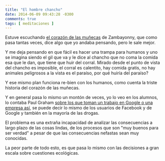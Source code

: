 ```yaml
---
title: "El hombre chancho"
date: 2014-06-09 09:43:28 -0300
comments: true
tags: [ meditaciones ]
---
```


Estuve escuchando [el corazón de las muñecas][1] de Zambayonny, que como
pasa
tantas veces, dice algo que yo andaba pensando, pero le sale mejor.

Y me deja pensando en que fácil es hacer una trampa para humanos y uno se
imagina siendo el gil que va y le dice al chancho que no coma la comida esa que
le dan, que tiene que huir del corral. Mirado desde el punto de vista del
chancho es imposible, el corral es calentito, hay comida gratis, no hay
animales peligrosos a la vista es el paraíso, por qué huiría del paraíso?

Y ese mismo plan funciona re-bien con los humanos, como cuenta la triste
historia del corazón de las muñecas.

Y en general pasa lo mismo un montón de veces, yo lo veo en los alumnos,
lo contaba Paul Graham [sobre los que toman un trabajo en Google o una
empresa así][2], se puede decir lo mismo de los usuarios de Facebook y
de Google y también en la mayoría de las drogas.

El problema es una extraña incapacidad de analizar las consecuencias a largo
plazo de las cosas lindas, de los procesos que son "muy buenos para ser verdad"
a pesar de que las consecuencias nefastas sean muy conocidas.

La peor parte de todo esto, es que pasa lo mismo con las decisiones a
gran escala sobre cuestiones ecológicas.

 [1]: https://www.youtube.com/watch?v=C5YGEZJal6U 'Video'
 [2]: http://paulgraham.es/ensayos/no-estabas-destinado-a-tener-un-jefe.html

